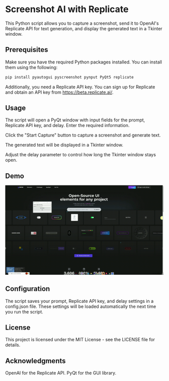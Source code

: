 # Screenshot AI with Replicate

This Python script allows you to capture a screenshot, send it to OpenAI's Replicate API for text generation, and display the generated text in a Tkinter window.

## Prerequisites

Make sure you have the required Python packages installed. You can install them using the following:

```bash
pip install pyautogui pyscreenshot pynput PyQt5 replicate
```
Additionally, you need a Replicate API key. You can sign up for Replicate and obtain an API key from https://beta.replicate.ai/.

## Usage
The script will open a PyQt window with input fields for the prompt, Replicate API key, and delay. Enter the required information.

Click the "Start Capture" button to capture a screenshot and generate text.

The generated text will be displayed in a Tkinter window.

Adjust the delay parameter to control how long the Tkinter window stays open.

## Demo

![Demo](ScreenShot_AI.gif)

## Configuration
The script saves your prompt, Replicate API key, and delay settings in a config.json file. These settings will be loaded automatically the next time you run the script.

## License
This project is licensed under the MIT License - see the LICENSE file for details.

## Acknowledgments
OpenAI for the Replicate API.
PyQt for the GUI library.
